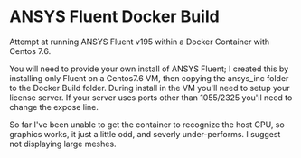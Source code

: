 # ANSYS Fluent Docker Build
Attempt at running ANSYS Fluent v195 within a Docker Container with Centos 7.6.

You will need to provide your own install of ANSYS Fluent; I created this by installing only Fluent on a Centos7.6 VM, then copying the ansys_inc folder to the Docker Build folder. During install in the VM you'll need to setup your license server. If your server uses ports other than 1055/2325 you'll need to change the expose line.

So far I've been unable to get the container to recognize the host GPU, so graphics works, it just a little odd, and severly under-performs. I suggest not displaying large meshes.
